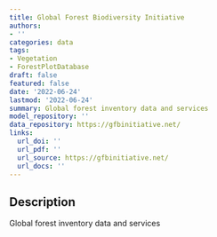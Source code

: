 ```yaml
---
title: Global Forest Biodiversity Initiative
authors:
- ''
categories: data
tags:
- Vegetation
- ForestPlotDatabase
draft: false
featured: false
date: '2022-06-24'
lastmod: '2022-06-24'
summary: Global forest inventory data and services
model_repository: ''
data_repository: https://gfbinitiative.net/
links:
  url_doi: ''
  url_pdf: ''
  url_source: https://gfbinitiative.net/
  url_docs: ''
---
```


## Description

Global forest inventory data and services

